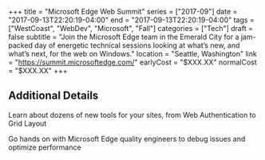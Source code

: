 +++
title = "Microsoft Edge Web Summit"
series = ["2017-09"]
date = "2017-09-13T22:20:19-04:00"
end = "2017-09-13T22:20:19-04:00"
tags = ["WestCoast", "WebDev", "Microsoft", "Fall"]
categories = ["Tech"]
draft = false
subtitle = "Join the Microsoft Edge team in the Emerald City for a jam-packed day of energetic technical sessions looking at what’s new, and what’s next, for the web on Windows."
location = "Seattle, Washington"
link = "https://summit.microsoftedge.com/"
earlyCost = "$XXX.XX"
normalCost = "$XXX.XX"
+++

<!--more-->

## Additional Details

Learn about dozens of new tools for your sites, from Web Authentication to Grid Layout

Go hands on with Microsoft Edge quality engineers to debug issues and optimize performance
